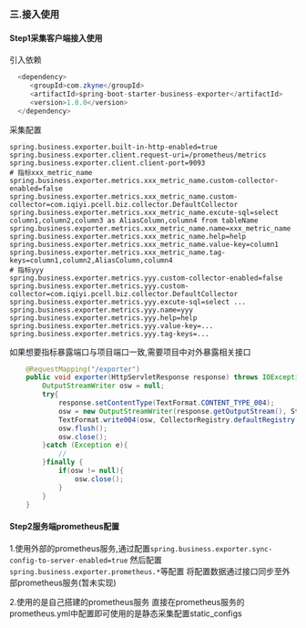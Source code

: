 ### 三.接入使用

#### Step1采集客户端接入使用

引入依赖

```java
  <dependency>
     <groupId>com.zkyne</groupId>
     <artifactId>spring-boot-starter-business-exporter</artifactId>
     <version>1.0.0</version>
  </dependency>
```

采集配置

```properties
spring.business.exporter.built-in-http-enabled=true
spring.business.exporter.client.request-uri=/prometheus/metrics
spring.business.exporter.client.client-port=9093
# 指标xxx_metric_name
spring.business.exporter.metrics.xxx_metric_name.custom-collector-enabled=false
spring.business.exporter.metrics.xxx_metric_name.custom-collector=com.iqiyi.pcell.biz.collector.DefaultCollector
spring.business.exporter.metrics.xxx_metric_name.excute-sql=select column1,column2,column3 as AliasColumn,column4 from tableName
spring.business.exporter.metrics.xxx_metric_name.name=xxx_metric_name
spring.business.exporter.metrics.xxx_metric_name.help=help
spring.business.exporter.metrics.xxx_metric_name.value-key=column1
spring.business.exporter.metrics.xxx_metric_name.tag-keys=column1,column2,AliasColumn,column4
# 指标yyy
spring.business.exporter.metrics.yyy.custom-collector-enabled=false
spring.business.exporter.metrics.yyy.custom-collector=com.iqiyi.pcell.biz.collector.DefaultCollector
spring.business.exporter.metrics.yyy.excute-sql=select ...
spring.business.exporter.metrics.yyy.name=yyy
spring.business.exporter.metrics.yyy.help=help
spring.business.exporter.metrics.yyy.value-key=...
spring.business.exporter.metrics.yyy.tag-keys=...
```

如果想要指标暴露端口与项目端口一致,需要项目中对外暴露相关接口

```java
	@RequestMapping("/exporter")
    public void exporter(HttpServletResponse response) throws IOException {
        OutputStreamWriter osw = null;
        try{
            response.setContentType(TextFormat.CONTENT_TYPE_004);
            osw = new OutputStreamWriter(response.getOutputStream(), StandardCharsets.UTF_8);
            TextFormat.write004(osw, CollectorRegistry.defaultRegistry.metricFamilySamples());
            osw.flush();
            osw.close();
        }catch (Exception e){
            //
        }finally {
            if(osw != null){
                osw.close();
            }
        }
    }
```

#### Step2服务端prometheus配置

1.使用外部的prometheus服务,通过配置`spring.business.exporter.sync-config-to-server-enabled=true`
然后配置`spring.business.exporter.prometheus.*`等配置
将配置数据通过接口同步至外部prometheus服务(暂未实现)

2.使用的是自己搭建的prometheus服务
直接在prometheus服务的prometheus.yml中配置即可使用的是静态采集配置static_configs
